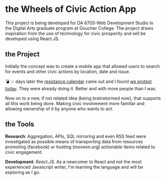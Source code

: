 # the Wheels of Civic Action App
This project is being developed for DA 670S-Web Development Studio in the Digital Arts graduate program at Goucher College. The project draws inspiration from the use of technology for civic prosperity and will be developed using React.JS.

## the Project
Initially the concept was to create a mobile app that allowed users to search for events and other civic actions by location, date and issue.

:bomb: :boom: days later the [resistance calendar](https://www.resistancecalendar.org/) came out and I found [we protest today](https://www.weprotest.today/). They were already doing it. Better and with more people than I was.

Now on to a new, if not related idea (being brainstormed now), that supports all this work being done. Making civic involvement more familiar and allowing ownership of it by anyone who wants to act.

## the Tools
**Research**: Aggregation, APIs, SQL mirroring and even RSS feed were investigated as possible means of transporting data from resources promoting (facebook) or hosting (moveon.org) actionable items related to civic engagement.

**Development**: *React.JS.* As a newcomer to React and not the most experienced Javascript writer, I'm learning the language and will be exploring as I go.
